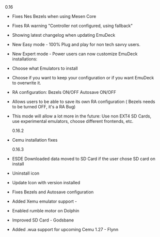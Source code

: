 0.16

- Fixes Nes Bezels when using Mesen Core
- Fixes RA warning "Controller not configured, using fallback"
- Showing latest changelog when updating EmuDeck
- New Easy mode - 100% Plug and play for non tech savvy users.
- New Expert mode - Power users can now customize EmuDeck installations:
- Choose what Emulators to install
- Choose if you want to keep your configuration or if you want EmuDeck to overwrite it.
- RA configuration: Bezels ON/OFF Autosave ON/OFF
- Allows users to be able to save its own RA configuration ( Bezels needs to be turned OFF, it's a RA Bug)
- This mode will allow a lot more in the future: Use non EXT4 SD Cards, use experimental emulators, choose different frontends, etc.

  0.16.2

- Cemu installation fixes

  0.16.3

- ESDE Downloaded data moved to SD Card if the user chose SD card on install
- Uninstall icon
- Update Icon with version installed
- Fixes Bezels and Autosave configuration
- Added Xemu emulator support -
- Enabled rumble motor on Dolphin
- Improved SD Card - Godsbane
- Added .wua support for upcoming Cemu 1.27 - Flynn
